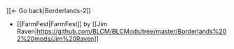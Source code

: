 [[← Go back|Borderlands-2]]

* [[FarmFest|FarmFest]] by [[Jim Raven|https://github.com/BLCM/BLCMods/tree/master/Borderlands%202%20mods/Jim%20Raven]]